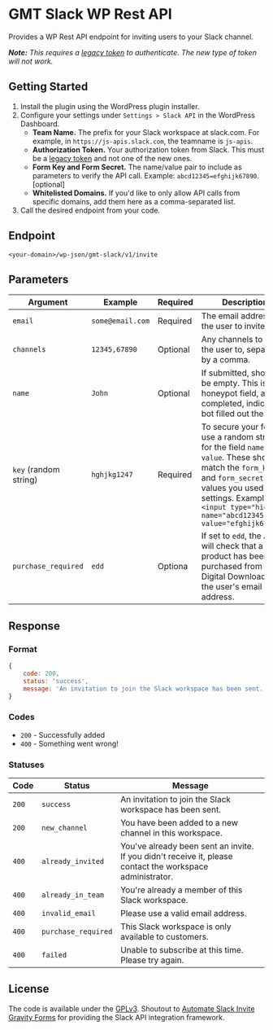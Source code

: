 # GMT Slack WP Rest API
Provides a WP Rest API endpoint for inviting users to your Slack channel.

*__Note:__ This requires a [legacy token](https://api.slack.com/custom-integrations/legacy-tokens) to authenticate. The new type of token will not work.*


## Getting Started

1. Install the plugin using the WordPress plugin installer.
2. Configure your settings under `Settings > Slack API` in the WordPress Dashboard.
	- **Team Name.** The prefix for your Slack workspace at slack.com. For example, in `https://js-apis.slack.com`, the teamname is `js-apis`.
	- **Authorization Token.** Your authorization token from Slack. This must be a [legacy token](https://api.slack.com/custom-integrations/legacy-tokens) and not one of the new ones.
	- **Form Key and Form Secret.** The name/value pair to include as parameters to verify the API call. Example: `abcd12345=efghijk67890`. [optional]
	- **Whitelisted Domains.** If you'd like to only allow API calls from specific domains, add them here as a comma-separated list.
3. Call the desired endpoint from your code.


## Endpoint

```http
<your-domain>/wp-json/gmt-slack/v1/invite
```



## Parameters

|Argument|Example|Required|Description|
|--------|-------|--------|-----------|
|`email`|`some@email.com`|Required|The email address of the user to invite.|
|`channels`|`12345,67890`|Optional|Any channels to add the user to, separated by a comma.|
|`name`|`John`|Optional|If submitted, should be empty. This is a honeypot field, and if completed, indicates a bot filled out the form.|
|`key` (random string)|`hghjkg1247`|Required|To secure your form, use a random string for the field `name` and `value`. These should match the `form_key` and `form_secret` values you used in the settings. Example: `<input type="hidden" name="abcd12345" value="efghijk67890">`|
|`purchase_required`|`edd`|Optiona|If set to `edd`, the API will check that a product has been purchased from Easy Digital Downloads via the user's email address.|



## Response

### Format

```js
{
	code: 200,
	status: 'success',
	message: 'An invitation to join the Slack workspace has been sent.'
}
```

### Codes

- `200` - Successfully added
- `400` - Something went wrong!

### Statuses

|Code|Status|Message|
|----|------|-------|
|`200`|`success`|An invitation to join the Slack workspace has been sent.|
|`200`|`new_channel`|You have been added to a new channel in this workspace.|
|`400`|`already_invited`|You've already been sent an invite. If you didn't receive it, please contact the workspace administrator.|
|`400`|`already_in_team`|You're already a member of this Slack workspace.|
|`400`|`invalid_email`|Please use a valid email address.|
|`400`|`purchase_required`|This Slack workspace is only available to customers.|
|`400`|`failed`|Unable to subscribe at this time. Please try again.|


## License

The code is available under the [GPLv3](LICENSE.md). Shoutout to [Automate Slack Invite Gravity Forms](https://wordpress.org/plugins/automate-slack-invite-gravityforms/) for providing the Slack API integration framework.